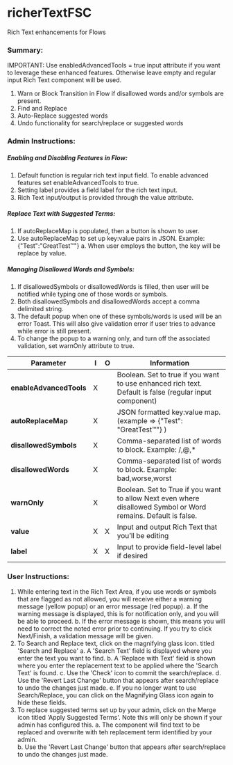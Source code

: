 # richerTextFSC
Rich Text enhancements for Flows

### Summary:
IMPORTANT:  Use enabledAdvancedTools = true input attribute if you want to leverage these enhanced features.  Otherwise leave empty and regular input Rich Text component will be used.
1)	Warn or Block Transition in Flow if disallowed words and/or symbols are present.
2)	Find and Replace
3)	Auto-Replace suggested words
4)	Undo functionality for search/replace or suggested words

### Admin Instructions:
##### Enabling and Disabling Features in Flow:
1)  Default function is regular rich text input field.  To enable advanced features set enableAdvancedTools to true.
2)  Setting label provides a field label for the rich text input.
3)  Rich Text input/output is provided through the value attribute.
##### Replace Text with Suggested Terms:
1)  If autoReplaceMap is populated, then a button is shown to user.
2)  Use autoReplaceMap to set up key:value pairs in JSON.  Example: {"Test":"GreatTest™"}
     a.  When user employs the button, the key will be replace by value.
##### Managing Disallowed Words and Symbols:
1)  If disallowedSymbols or disallowedWords is filled, then user will be notified while typing one of those words or symbols.
2)  Both disallowedSymbols and disallowedWords accept a comma delimited string.
3)  The default popup when one of these symbols/words is used will be an error Toast.  This will also give validation error if user tries to advance while error is still present.
4)  To change the popup to a warning only, and turn off the associated validation, set warnOnly attribute to true.

|Parameter	               |I	 |O	     |Information 
|--------------------------|-----|-------|-------------------------------------------------------------------------------------------------------------------|
|**enableAdvancedTools**   |X    |       |Boolean.  Set to true if you want to use enhanced rich text.  Default is false (regular input component)           |
|**autoReplaceMap**	       |X	 |       |JSON formatted key:value map.  (example => {"Test": "GreatTest™"} )                                                |
|**disallowedSymbols**	   |X	 |       |Comma-separated list of words to block.  Example: /,@,*                                                            |
|**disallowedWords**	   |X    |	     |Comma-separated list of words to block.  Example: bad,worse,worst                                                  |
|**warnOnly**	           |X	 |	     |Boolean.  Set to True if you want to allow Next even where disallowed Symbol or Word remains.  Default is false.   |
|**value**	           	   |X	 |X	     |Input and output Rich Text that you’ll be editing                                                                  |
|**label**                 |X    |X      |Input to provide field-level label if desired                                                                      |


### User Instructions:
1)  While entering text in the Rich Text Area, if you use words or symbols that are flagged as not allowed, you will receive either a warning message (yellow popup) or an error message (red popup).
    a.  If the warning message is displayed, this is for notification only, and you will be able to proceed.
    b.  If the error message is shown, this means you will need to correct the noted error prior to continuing.  If you try to click Next/Finish, a validation message will be  given.
2)  To Search and Replace text, click on the magnifying glass icon. titled 'Search and Replace'
    a.  A 'Search Text' field is displayed where you enter the text you want to find.
    b.  A 'Replace with Text' field is shown where you enter the replacement text to be applied where the 'Search Text' is found.
    c.  Use the 'Check' icon to commit the search/replace.
    d.  Use the 'Revert Last Change' button that appears after search/replace to undo the changes just made.
    e.  If you no longer want to use Search/Replace, you can click on the Magnifying Glass icon again to hide these fields.
3)  To replace suggested terms set up by your admin, click on the Merge icon titled 'Apply Suggested Terms'.  Note this will only be shown if your admin has configured this.
    a.  The component will find text to be replaced and overwrite with teh replacement term identified by your admin.  
    b.  Use the 'Revert Last Change' button that appears after search/replace to undo the changes just made. 
